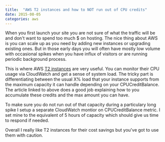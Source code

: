```yaml
---
title:  "AWS T2 instances and how to NOT run out of CPU credits"
date: 2015-08-05
categories: aws
---
```


When you first launch your site you are not sure of what the traffic will be and don't want to spend too much $ on hosting.  The nice thing about AWS is you can scale up as you need by adding new instances or upgrading existing ones.  But in those early days you will often have mostly low volume with occasional spikes when you have influx of visitors or are running periodic background process.  

This is where AWS [T2 instances](https://aws.amazon.com/blogs/aws/low-cost-burstable-ec2-instances/) are very useful.  You can monitor their CPU usage via CloudWatch and get a sense of system load.  The tricky part is differentiating between the usual X% load that your instance supports from the maximum capacity it can handle depending on your CPUCreditBalance.  The article linked to above does a good job explaining how to you accumulate these credits and the max amount you can have.

To make sure you do not run out of that capacity during a particulary long spike I setup a separate CloudWatch montior on CPUCreditBalance metric.  I set mine to the equivalent of 5 hours of capacity which should give us time to respond if needed.  

Overall I really like T2 instances for their cost savings but you've got to use them with caution.  
